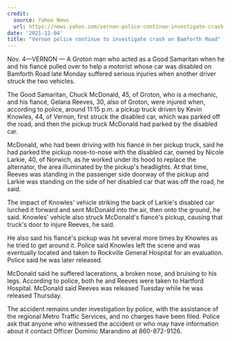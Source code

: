```yaml
---
credit:
  source: Yahoo News
  url: https://news.yahoo.com/vernon-police-continue-investigate-crash-200900261.html
date: '2021-11-04'
title: "Vernon police continue to investigate crash on Bamforth Road"
---
```

Nov. 4—VERNON — A Groton man who acted as a Good Samaritan when he and his fiancé pulled over to help a motorist whose car was disabled on Bamforth Road late Monday suffered serious injuries when another driver struck the two vehicles.

The Good Samaritan, Chuck McDonald, 45, of Groton, who is a mechanic, and his fiancé, Gelana Reeves, 30, also of Groton, were injured when, according to police, around 11:15 p.m. a pickup truck driven by Kevin Knowles, 44, of Vernon, first struck the disabled car, which was parked off the road, and then the pickup truck McDonald had parked by the disabled car.

McDonald, who had been driving with his fiancé in her pickup truck, said he had parked the pickup nose-to-nose with the disabled car, owned by Nicole Larkie, 40, of Norwich, as he worked under its hood to replace the alternator, the area illuminated by the pickup's headlights. At that time, Reeves was standing in the passenger side doorway of the pickup and Larkie was standing on the side of her disabled car that was off the road, he said.

The impact of Knowles' vehicle striking the back of Larkie's disabled car lurched it forward and sent McDonald into the air, then onto the ground, he said. Knowles' vehicle also struck McDonald's fiancé's pickup, causing that truck's door to injure Reeves, he said.

He also said his fiancé's pickup was hit several more times by Knowles as he tried to get around it. Police said Knowles left the scene and was eventually located and taken to Rockville General Hospital for an evaluation. Police said he was later released.

McDonald said he suffered lacerations, a broken nose, and bruising to his legs. According to police, both he and Reeves were taken to Hartford Hospital. McDonald said Reeves was released Tuesday while he was released Thursday.

The accident remains under investigation by police, with the assistance of the regional Metro Traffic Services, and no charges have been filed. Police ask that anyone who witnessed the accident or who may have information about it contact Officer Dominic Marandino at 860-872-9126.
